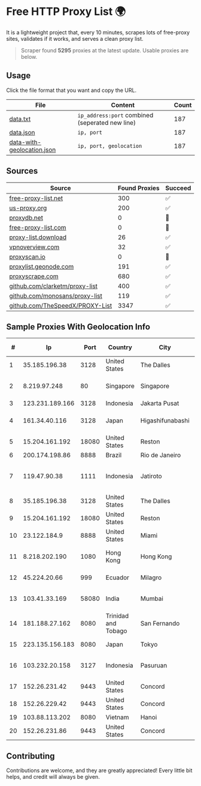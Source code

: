 
# Free HTTP Proxy List 🌍

It is a lightweight project that, every 10 minutes, scrapes lots of free-proxy sites, validates if it works, and serves a clean proxy list.


> Scraper found **5295** proxies at the latest update. Usable proxies are below.

## Usage

Click the file format that you want and copy the URL.


|File|Content|Count|
|----|-------|-----|
|[data.txt](https://raw.githubusercontent.com/themiralay/Proxy-List-World/master/data.txt)|`ip_address:port` combined (seperated new line)|187|
|[data.json](https://raw.githubusercontent.com/themiralay/Proxy-List-World/master/data.json)|`ip, port`|187|
|[data-with-geolocation.json](https://raw.githubusercontent.com/themiralay/Proxy-List-World/master/data-with-geolocation.json)|`ip, port, geolocation`|187|

## Sources

|Source|Found Proxies|Succeed|
|------|-------------|-------|
|[free-proxy-list.net](https://free-proxy-list.net)|300|✅|
|[us-proxy.org](https://www.us-proxy.org)|200|✅|
|[proxydb.net](http://proxydb.net)|0|🚫|
|[free-proxy-list.com](https://free-proxy-list.com/?page=&port=&type%5B%5D=http&type%5B%5D=https&up_time=0&search=Search)|0|🚫|
|[proxy-list.download](https://www.proxy-list.download/HTTP)|26|✅|
|[vpnoverview.com](https://vpnoverview.com/privacy/anonymous-browsing/free-proxy-servers)|32|✅|
|[proxyscan.io](https://www.proxyscan.io)|0|🚫|
|[proxylist.geonode.com](https://proxylist.geonode.com/api/proxy-list?limit=300&page=1&sort_by=lastChecked&sort_type=desc&protocols=http,https)|191|✅|
|[proxyscrape.com](https://api.proxyscrape.com/v2/?request=displayproxies&protocol=http&timeout=10000&country=all&ssl=all&anonymity=all)|680|✅|
|[github.com/clarketm/proxy-list](https://raw.githubusercontent.com/clarketm/proxy-list/master/proxy-list-raw.txt)|400|✅|
|[github.com/monosans/proxy-list](https://raw.githubusercontent.com/monosans/proxy-list/main/proxies/http.txt)|119|✅|
|[github.com/TheSpeedX/PROXY-List](https://raw.githubusercontent.com/TheSpeedX/PROXY-List/master/http.txt)|3347|✅|


## Sample Proxies With Geolocation Info

|#|Ip|Port|Country|City|Internet Service Provider|
|-|--|----|-------|----|-------------------------|
|1|35.185.196.38|3128|United States|The Dalles|Google LLC|
|2|8.219.97.248|80|Singapore|Singapore|Alibaba (US) Technology Co., Ltd.|
|3|123.231.189.166|3128|Indonesia|Jakarta Pusat|LINTASARTA|
|4|161.34.40.116|3128|Japan|Higashifunabashi|NTT PC Communications, Inc.|
|5|15.204.161.192|18080|United States|Reston|OVH SAS|
|6|200.174.198.86|8888|Brazil|Rio de Janeiro|Claro S.A|
|7|119.47.90.38|1111|Indonesia|Jatiroto|PT. JAWA POS NATIONAL NETWORK MEDIALINK|
|8|35.185.196.38|3128|United States|The Dalles|Google LLC|
|9|15.204.161.192|18080|United States|Reston|OVH SAS|
|10|23.122.184.9|8888|United States|Miami|AT&T Services, Inc.|
|11|8.218.202.190|1080|Hong Kong|Hong Kong|Alibaba (US) Technology Co., Ltd.|
|12|45.224.20.66|999|Ecuador|Milagro|Ufinet Panama S.A.|
|13|103.41.33.169|58080|India|Mumbai|Juweriyah Networks Private Limited|
|14|181.188.27.162|8080|Trinidad and Tobago|San Fernando|Columbus Communications Trinidad Limited.|
|15|223.135.156.183|8080|Japan|Tokyo|So-net Corporation|
|16|103.232.20.158|3127|Indonesia|Pasuruan|PT Terabyte Network Indonesia|
|17|152.26.231.42|9443|United States|Concord|MCNC|
|18|152.26.229.42|9443|United States|Concord|MCNC|
|19|103.88.113.202|8080|Vietnam|Hanoi|HTCITC|
|20|152.26.231.86|9443|United States|Concord|MCNC|



## Contributing

Contributions are welcome, and they are greatly appreciated! Every
little bit helps, and credit will always be given.


